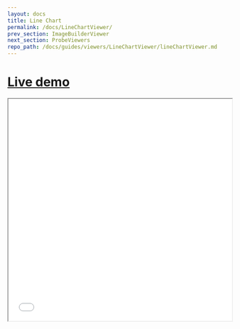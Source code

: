 ```yaml
---
layout: docs
title: Line Chart
permalink: /docs/LineChartViewer/
prev_section: ImageBuilderViewer
next_section: ProbeViewers
repo_path: /docs/guides/viewers/LineChartViewer/lineChartViewer.md
---
```


# [Live demo]({{site.baseurl}}/demo/LineChartViewer)

<iframe src="{{site.baseurl}}/demo/LineChartViewer" width="100%" height="500px">
</iframe>